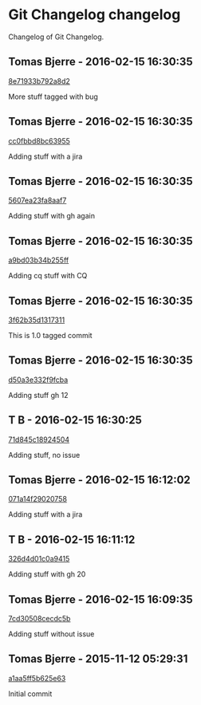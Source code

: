 # Git Changelog changelog

Changelog of Git Changelog.

## Tomas Bjerre - 2016-02-15 16:30:35
[8e71933b792a8d2](https://server/8e71933b792a8d2)

More stuff tagged with bug

## Tomas Bjerre - 2016-02-15 16:30:35
[cc0fbbd8bc63955](https://server/cc0fbbd8bc63955)

Adding stuff with a jira

## Tomas Bjerre - 2016-02-15 16:30:35
[5607ea23fa8aaf7](https://server/5607ea23fa8aaf7)

Adding stuff
 with gh again

## Tomas Bjerre - 2016-02-15 16:30:35
[a9bd03b34b255ff](https://server/a9bd03b34b255ff)

Adding cq stuff with CQ

## Tomas Bjerre - 2016-02-15 16:30:35
[3f62b35d1317311](https://server/3f62b35d1317311)

This is 1.0 tagged commit

## Tomas Bjerre - 2016-02-15 16:30:35
[d50a3e332f9fcba](https://server/d50a3e332f9fcba)

Adding stuff  gh 12

## T B - 2016-02-15 16:30:25
[71d845c18924504](https://server/71d845c18924504)

Adding stuff, no issue

## Tomas Bjerre - 2016-02-15 16:12:02
[071a14f29020758](https://server/071a14f29020758)

Adding stuff with a jira

## T B - 2016-02-15 16:11:12
[326d4d01c0a9415](https://server/326d4d01c0a9415)

Adding stuff with gh 20

## Tomas Bjerre - 2016-02-15 16:09:35
[7cd30508cecdc5b](https://server/7cd30508cecdc5b)

Adding stuff without issue

## Tomas Bjerre - 2015-11-12 05:29:31
[a1aa5ff5b625e63](https://server/a1aa5ff5b625e63)

Initial commit